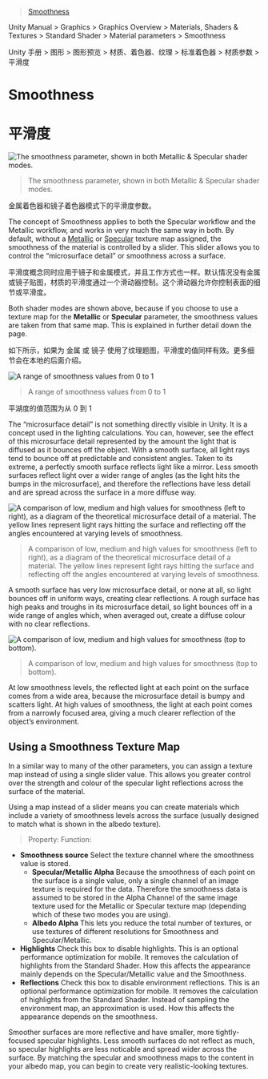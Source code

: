 > [Smoothness](http://docs.unity3d.com/Manual/StandardShaderMaterialParameterSmoothness.html)

Unity Manual > Graphics > Graphics Overview > Materials, Shaders & Textures > Standard Shader > Material parameters > Smoothness

Unity 手册 > 图形 > 图形预览 > 材质、着色器、纹理 > 标准着色器 > 材质参数 > 平滑度

# Smoothness
# 平滑度

![The smoothness parameter, shown in both Metallic & Specular shader modes.](http://docs.unity3d.com/uploads/Main/StandardShaderParameterSmoothness.png)
>The smoothness parameter, shown in both Metallic & Specular shader modes.

金属着色器和镜子着色器模式下的平滑度参数。

The concept of Smoothness applies to both the Specular workflow and the Metallic workflow, and works in very much the same way in both. By default, without a [Metallic](http://docs.unity3d.com/Manual/StandardShaderMaterialParameterMetallic.html) or [Specular](http://docs.unity3d.com/Manual/StandardShaderMaterialParameterSpecular.html) texture map assigned, the smoothness of the material is controlled by a slider. This slider allows you to control the “microsurface detail” or smoothness across a surface.

平滑度概念同时应用于镜子和金属模式，并且工作方式也一样。默认情况没有金属或镜子贴图，材质的平滑度通过一个滑动器控制。这个滑动器允许你控制表面的细节或平滑度。

Both shader modes are shown above, because if you choose to use a texture map for the **Metallic** or **Specular** parameter, the smoothness values are taken from that same map. This is explained in further detail down the page.

如下所示，如果为 金属 或 镜子 使用了纹理题图，平滑度的值同样有效。更多细节会在本地的后面介绍。

![A range of smoothness values from 0 to 1](http://docs.unity3d.com/uploads/Main/StandardShaderSmoothnessGraduationTable.svg)
> A range of smoothness values from 0 to 1

平湖度的值范围为从 0 到 1

The “microsurface detail” is not something directly visible in Unity. It is a concept used in the lighting calculations. You can, however, see the effect of this microsurface detail represented by the amount the light that is diffused as it bounces off the object. With a smooth surface, all light rays tend to bounce off at predictable and consistent angles. Taken to its extreme, a perfectly smooth surface reflects light like a mirror. Less smooth surfaces reflect light over a wider range of angles (as the light hits the bumps in the microsurface), and therefore the reflections have less detail and are spread across the surface in a more diffuse way.

![A comparison of low, medium and high values for smoothness (left to right), as a diagram of the theoretical microsurface detail of a material. The yellow lines represent light rays hitting the surface and reflecting off the angles encountered at varying levels of smoothness.](http://docs.unity3d.com/uploads/Main/StandardShaderMicrosurfaceDiagram.svg)
> A comparison of low, medium and high values for smoothness (left to right), as a diagram of the theoretical microsurface detail of a material. The yellow lines represent light rays hitting the surface and reflecting off the angles encountered at varying levels of smoothness.

A smooth surface has very low microsurface detail, or none at all, so light bounces off in uniform ways, creating clear reflections. A rough surface has high peaks and troughs in its microsurface detail, so light bounces off in a wide range of angles which, when averaged out, create a diffuse colour with no clear reflections.

![A comparison of low, medium and high values for smoothness (top to bottom).](http://docs.unity3d.com/uploads/Main/StandardShaderEnergyConservation.png)
> A comparison of low, medium and high values for smoothness (top to bottom).

At low smoothness levels, the reflected light at each point on the surface comes from a wide area, because the microsurface detail is bumpy and scatters light. At high values of smoothness, the light at each point comes from a narrowly focused area, giving a much clearer reflection of the object’s environment.

## Using a Smoothness Texture Map

In a similar way to many of the other parameters, you can assign a texture map instead of using a single slider value. This allows you greater control over the strength and colour of the specular light reflections across the surface of the material.

Using a map instead of a slider means you can create materials which include a variety of smoothness levels across the surface (usually designed to match what is shown in the albedo texture).

> Property:   Function:

* **Smoothness source**   Select the texture channel where the smoothness value is stored.
    * **Specular/Metallic Alpha** Because the smoothness of each point on the surface is a single value, only a single channel of an image texture is required for the data. Therefore the smoothness data is assumed to be stored in the Alpha Channel of the same image texture used for the Metallic or Specular texture map (depending which of these two modes you are using).
    * **Albedo Alpha**    This lets you reduce the total number of textures, or use textures of different resolutions for Smoothness and Specular/Metallic.
* **Highlights**  Check this box to disable highlights. This is an optional performance optimization for mobile. It removes the calculation of highlights from the Standard Shader. How this affects the appearance mainly depends on the Specular/Metallic value and the Smoothness.
* **Reflections** Check this box to disable environment reflections. This is an optional performance optimization for mobile. It removes the calculation of highlights from the Standard Shader. Instead of sampling the environment map, an approximation is used. How this affects the appearance depends on the smoothness.

Smoother surfaces are more reflective and have smaller, more tightly-focused specular highlights. Less smooth surfaces do not reflect as much, so specular highlights are less noticable and spread wider across the surface. By matching the specular and smoothness maps to the content in your albedo map, you can begin to create very realistic-looking textures.
